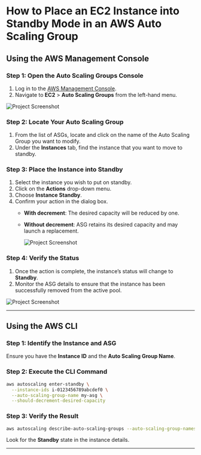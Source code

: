 
# How to Place an EC2 Instance into Standby Mode in an AWS Auto Scaling Group

## Using the AWS Management Console

### Step 1: Open the Auto Scaling Groups Console
1. Log in to the [AWS Management Console](https://aws.amazon.com/console/).
2. Navigate to **EC2** > **Auto Scaling Groups** from the left-hand menu.
   
  ![Project Screenshot](https://github.com/Awesome-SRE-Playground/EC2-Auto-Scaling-Group/blob/master/Images/4.png)

### Step 2: Locate Your Auto Scaling Group
1. From the list of ASGs, locate and click on the name of the Auto Scaling Group you want to modify.
2. Under the **Instances** tab, find the instance that you want to move to standby.
   

### Step 3: Place the Instance into Standby
1. Select the instance you wish to put on standby.
2. Click on the **Actions** drop-down menu.
3. Choose **Instance Standby**.
4. Confirm your action in the dialog box.
   - **With decrement**: The desired capacity will be reduced by one.
   - **Without decrement**: ASG retains its desired capacity and may launch a replacement.
  
     ![Project Screenshot](https://github.com/Awesome-SRE-Playground/EC2-Auto-Scaling-Group/blob/master/Images/ec2-Attach-to-Auto-Scaling-Group.png)

### Step 4: Verify the Status
1. Once the action is complete, the instance’s status will change to **Standby**.
2. Monitor the ASG details to ensure that the instance has been successfully removed from the active pool.

  ![Project Screenshot](https://github.com/Awesome-SRE-Playground/EC2-Auto-Scaling-Group/blob/master/Images/Screenshot%20from%202025-06-10%2023-21-49.png)

---

## Using the AWS CLI

### Step 1: Identify the Instance and ASG
Ensure you have the **Instance ID** and the **Auto Scaling Group Name**.

### Step 2: Execute the CLI Command
```sh
aws autoscaling enter-standby \
  --instance-ids i-0123456789abcdef0 \
  --auto-scaling-group-name my-asg \
  --should-decrement-desired-capacity
```

### Step 3: Verify the Result
```sh
aws autoscaling describe-auto-scaling-groups --auto-scaling-group-names my-asg
```
Look for the **Standby** state in the instance details.

---
